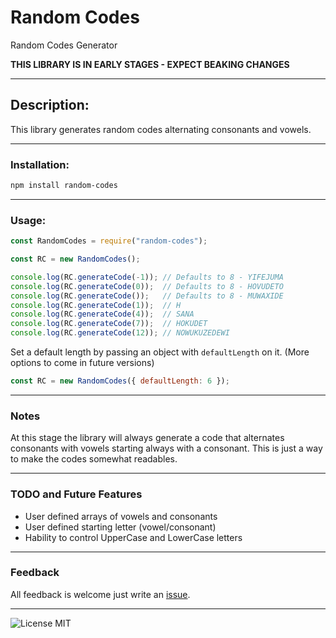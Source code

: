 # Random Codes

Random Codes Generator

**THIS LIBRARY IS IN EARLY STAGES - EXPECT BEAKING CHANGES**

***

## Description:

This library generates random codes alternating consonants and vowels.

***

### Installation:

```sh
npm install random-codes
```

***

### Usage:

```js
const RandomCodes = require("random-codes");

const RC = new RandomCodes();

console.log(RC.generateCode(-1)); // Defaults to 8 - YIFEJUMA
console.log(RC.generateCode(0));  // Defaults to 8 - HOVUDETO
console.log(RC.generateCode());   // Defaults to 8 - MUWAXIDE
console.log(RC.generateCode(1));  // H
console.log(RC.generateCode(4));  // SANA
console.log(RC.generateCode(7));  // HOKUDET
console.log(RC.generateCode(12)); // NOWUKUZEDEWI
```

Set a default length by passing an object with `defaultLength` on it. (More options to come in future versions)

```js
const RC = new RandomCodes({ defaultLength: 6 });
```

***

### Notes

At this stage the library will always generate a code that alternates consonants with vowels starting always with a consonant. This is just a way to make the codes somewhat readables.

***

### **TODO** and **Future Features**

* User defined arrays of vowels and consonants
* User defined starting letter (vowel/consonant)
* Hability to control UpperCase and LowerCase letters

***

### Feedback

All feedback is welcome just write an [issue](https://github.com/MrAmericanMike/random-codes/issues).

***

![License MIT](https://img.shields.io/badge/license-MIT-blue)
